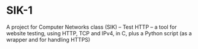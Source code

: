 # SIK-1
A project for Computer Networks class (SIK) – Test HTTP – a tool for website testing, using HTTP, TCP and IPv4, in C, plus a Python script (as a wrapper and for handling HTTPS)
